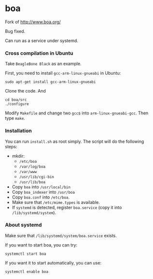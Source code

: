 boa
===

Fork of http://www.boa.org/

Bug fixed.

Can run as a service under systemd.


### Cross compilation in Ubuntu

Take `BeagleBone Black` as an example.

First, you need to install `gcc-arm-linux-gnueabi` in Ubuntu: 

	sudo apt-get install gcc-arm-linux-gnueabi

Clone the code. And
	
	cd boa/src
	./configure

Modify `Makefile` and change two `gcc`s into `arm-linux-gnueabi-gcc`. Then type `make`.

### Installation

You can run `install.sh` as root simply. The script will do the following steps: 

* mkdir:
	* `/etc/boa`
	* `/var/log/boa`
	* `/var/www`
	* `/usr/lib/cgi-bin`
	* `/usr/lib/boa`
* Copy `boa` into `/usr/local/bin`
* Copy `boa_indexer` into `/usr/boa`
* Copy `boa.conf` into `/etc/boa`.
* Make sure that `/etc/mime.types` is available.
* If `systemd` is detected, register `boa.service` (copy it into `/lib/systemd/system`).

### About systemd

Make sure that `/lib/systemd/system/boa.service` exists.

If you want to start boa, you can try:
	
	systemctl start boa

If you want it to start automatically, you can use:
	
	systemctl enable boa
